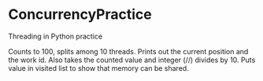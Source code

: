 # ConcurrencyPractice
Threading in Python practice 

Counts to 100, splits among 10 threads. Prints out the current position and the work id. Also takes the counted value and integer (//) divides by 10. Puts value in visited list
to show that memory can be shared. 
